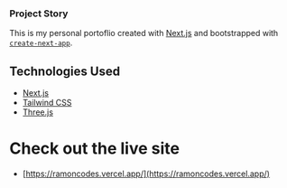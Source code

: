 ### Project Story

This is my personal portoflio created with [Next.js](https://nextjs.org/) and bootstrapped with [`create-next-app`](https://github.com/vercel/next.js/tree/canary/packages/create-next-app).

## Technologies Used

- [Next.js](https://nextjs.org/)
- [Tailwind CSS](https://tailwindcss.com/)
- [Three.js](https://threejs.org/docs/#manual/en/introduction/Installation)

# Check out the live site

- [https://ramoncodes.vercel.app/](https://ramoncodes.vercel.app/)